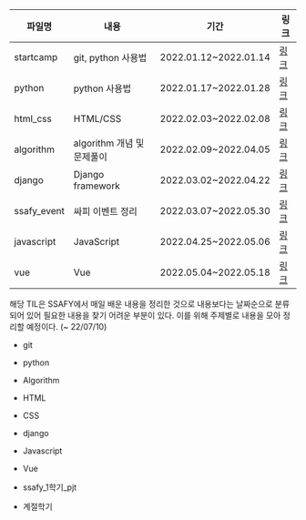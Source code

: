 | 파일명      | 내용                       | 기간                  | 링크                  |
| ----------- | -------------------------- | --------------------- | --------------------- |
| startcamp   | git, python 사용법         | 2022.01.12~2022.01.14 | [링크](./startcamp)   |
| python      | python 사용법              | 2022.01.17~2022.01.28 | [링크](./python)      |
| html_css    | HTML/CSS                   | 2022.02.03~2022.02.08 | [링크](./html_css)    |
| algorithm   | algorithm 개념 및 문제풀이 | 2022.02.09~2022.04.05 | [링크](./algorithm)   |
| django      | Django framework           | 2022.03.02~2022.04.22 | [링크](./django)      |
| ssafy_event | 싸피 이벤트 정리           | 2022.03.07~2022.05.30 | [링크](./ssafy_event) |
| javascript  | JavaScript                 | 2022.04.25~2022.05.06 | [링크](./javascript)  |
| vue         | Vue                        | 2022.05.04~2022.05.18 | [링크](./vue)         |



해당 TIL은 SSAFY에서 매일 배운 내용을 정리한 것으로 내용보다는 날짜순으로 분류되어 있어 필요한 내용을 찾기 어려운 부분이 있다. 이를 위해 주제별로 내용을 모아 정리할 예정이다. (~ 22/07/10)

- git
- python
- Algorithm
- HTML
- CSS
- django
- Javascript
- Vue
- ssafy_1학기_pjt

- 계절학기
